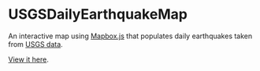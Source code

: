 # USGSDailyEarthquakeMap
An interactive map using [Mapbox.js](https://www.mapbox.com/mapbox.js/api/v3.1.1/) that populates daily earthquakes taken from [USGS data](https://earthquake.usgs.gov/earthquakes/feed/v1.0/geojson.php).

[View it here](https://ktndwn.github.io/USGSDailyEarthquakeMap/).
